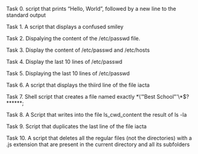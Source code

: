 Task 0. script that prints “Hello, World”, followed by a new line to the standard output

Task 1. A script that displays a confused smiley

Task 2. Dispalying the content of the /etc/passwd file.

Task 3. Display the content of /etc/passwd and /etc/hosts

Task 4. Display the last 10 lines of /etc/passwd

Task 5. Displaying the last 10 lines of /etc/passwd

Task 6. A script that displays the thiird  line of the file iacta

Task 7. Shell script that creates a file named exactly \*\\'"Best School"\'\\*$\?\*\*\*\*\*\*;

Task 8. A Script that writes into the file ls_cwd_content the result of ls -la

Task 9. Script that duplicates the last line of the file iacta

Task 10. A script that deletes all the regular files (not the directories) with a .js extension that are present in the current directory and all its subfolders
